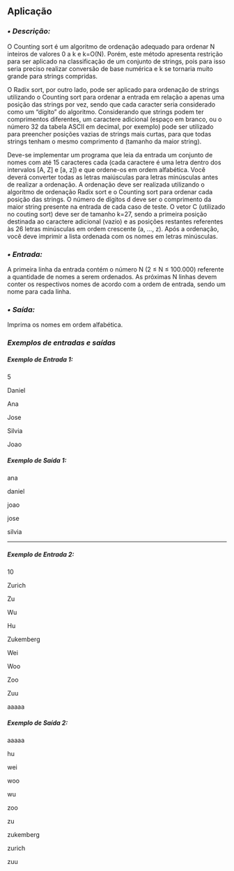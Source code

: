 ## Aplicação

### *• Descrição:*
O Counting sort é um algoritmo de ordenação adequado para ordenar N inteiros de valores 0 a k e k=O(N). Porém, este método apresenta 
restrição para ser aplicado na classificação de um conjunto de strings, pois para isso seria preciso realizar conversão de base numérica
e k se tornaria muito grande para strings compridas.

O Radix sort, por outro lado, pode ser aplicado para ordenação de strings utilizando o Counting sort para ordenar a entrada em relação 
a apenas uma posição das strings por vez, sendo que cada caracter seria considerado como um “dígito” do algoritmo. Considerando que 
strings podem ter comprimentos diferentes, um caractere adicional (espaço em branco, ou o número 32 da tabela ASCII em decimal, por 
exemplo) pode ser utilizado para preencher posições vazias de strings mais curtas, para que todas strings tenham o mesmo comprimento d 
(tamanho da maior string). 

Deve-se implementar um programa que leia da entrada um conjunto de nomes com até 15 caracteres cada (cada caractere é uma letra dentro 
dos intervalos [A, Z] e [a, z]) e que ordene-os em ordem alfabética. Você deverá converter todas as letras maiúsculas para letras 
minúsculas antes de realizar a ordenação. A ordenação deve ser realizada utilizando o algoritmo de ordenação Radix sort e o Counting
sort para ordenar cada posição das strings. O número de dígitos d deve ser o comprimento da maior string presente na entrada de cada 
caso de teste. O vetor C (utilizado no couting sort) deve ser de tamanho k=27, sendo a primeira posição destinada ao caractere adicional
(vazio) e as posições restantes referentes às 26 letras minúsculas em ordem crescente (a, …, z). Após a ordenação, você deve imprimir 
a lista ordenada com os nomes em letras minúsculas. 

### *• Entrada:*
A primeira linha da entrada contém o número N (2 ≤ N ≤ 100.000) referente a quantidade de nomes a serem ordenados. As próximas N linhas 
devem conter os respectivos nomes de acordo com a ordem de entrada, sendo um nome para cada linha. 

### *• Saída:*
Imprima os nomes em ordem alfabética. 

### *Exemplos de entradas e saídas*

##### Exemplo de Entrada 1:

5

Daniel

Ana

Jose

Silvia

Joao

##### Exemplo de Saída 1:

ana 

daniel

joao

jose

silvia

_____________________


##### Exemplo de Entrada 2:

10

Zurich

Zu

Wu

Hu

Zukemberg

Wei

Woo

Zoo

Zuu

aaaaa

##### Exemplo de Saída 2:

aaaaa

hu

wei

woo

wu

zoo 

zu

zukemberg

zurich

zuu 